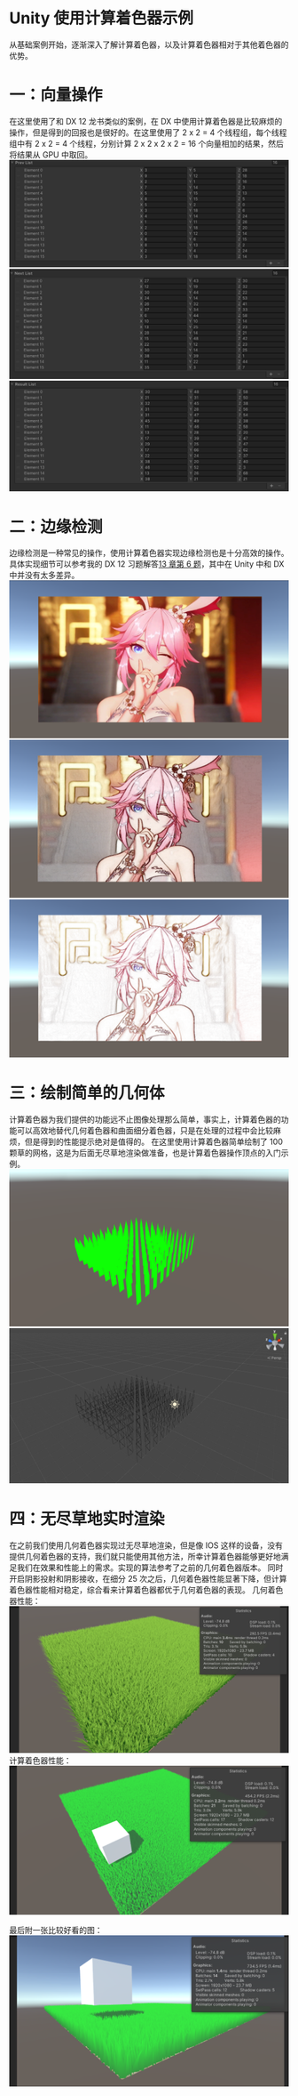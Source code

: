 # Unity 使用计算着色器示例
从基础案例开始，逐渐深入了解计算着色器，以及计算着色器相对于其他着色器的优势。

# 一：向量操作
在这里使用了和 DX 12 龙书类似的案例，在 DX 中使用计算着色器是比较麻烦的操作，但是得到的回报也是很好的。在这里使用了 2 x 2 = 4 个线程组，每个线程组中有 2 x 2 = 4 个线程，分别计算 2 x 2 x 2 x 2 = 16 个向量相加的结果，然后将结果从 GPU 中取回。
![image](/Images/VectorAdd/PrevList.png)
![image](/Images/VectorAdd/NextList.png)
![image](/Images/VectorAdd/ResultList.png)

# 二：边缘检测
边缘检测是一种常见的操作，使用计算着色器实现边缘检测也是十分高效的操作。具体实现细节可以参考我的 DX 12 习题解答[13 章第 6 题](https://github.com/NiHan1997/DirectX12Exercise/tree/master/Chapter_13/Exercise_6)，其中在 Unity 中和 DX 中并没有太多差异。
![image](/Images/EdgeDetection/Origin.png)
![image](/Images/EdgeDetection/Edge01.png)
![image](/Images/EdgeDetection/Edge02.png)

# 三：绘制简单的几何体
计算着色器为我们提供的功能远不止图像处理那么简单，事实上，计算着色器的功能可以高效地替代几何着色器和曲面细分着色器，只是在处理的过程中会比较麻烦，但是得到的性能提示绝对是值得的。
在这里使用计算着色器简单绘制了 100 颗草的网格，这是为后面无尽草地渲染做准备，也是计算着色器操作顶点的入门示例。
![image](/Images/GrassPrepare/Grass01.png)
![image](/Images/GrassPrepare/Grass02.png)

# 四：无尽草地实时渲染
在之前我们使用几何着色器实现过无尽草地渲染，但是像 IOS 这样的设备，没有提供几何着色器的支持，我们就只能使用其他方法，所幸计算着色器能够更好地满足我们在效果和性能上的需求。实现的算法参考了之前的几何着色器版本。
同时开启阴影投射和阴影接收，在细分 25 次之后，几何着色器性能显著下降，但计算着色器性能相对稳定，综合看来计算着色器都优于几何着色器的表现。
几何着色器性能：
![image](/Images/Grass/Grass01.png)
计算着色器性能：
![image](/Images/Grass/Grass02.png)

最后附一张比较好看的图：
![image](/Images/Grass/Grass03.png)
